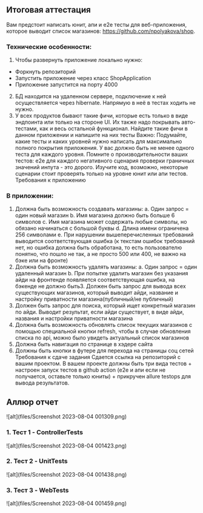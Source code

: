 ## Итоговая аттестация
Вам предстоит написать юнит, апи и е2е тесты для веб-приложения, которое выводит
список магазинов: https://github.com/npolyakova/shop.
### Технические особенности:
1. Чтобы развернуть приложение локально нужно:
- Форкнуть репозиторий
- Запустить приложение через класс ShopApplication
- Приложение запустится на порту 4000
 2. БД находится на удаленном сервере, подключение к ней осуществляется через
   hibernate. Напрямую в неё в тестах ходить не нужно.
 3. У всех продуктов бывают такие фичи, которые есть только в виде эндпоинта
   или только на стороне UI. Их также надо покрывать авто-тестами, как и весь
   остальной функционал. Найдите такие фичи в данном приложении и напишите
   на них тесты
   Важно:
   Подумайте, какие тесты и каких уровней нужно написать для максимально полного
   покрытия приложения. У вас должно быть не менее одного теста для каждого уровня.
   Помните о производительности ваших тестов: е2е для каждого негативного сценария
   проверки граничных значений инпута - это дорого. Изучите код, возможно, некоторые
   сценарии стоит проверять только на уровне юнит или апи тестов.
   Требования к приложению
### В приложении:
1. Должна быть возможность создавать магазины:
   a. Один запрос = один новый магазин
   b. Имя магазина должно быть больше 6 символов
   c. Имя магазина может содержать любые символы, но обязано начинаться
   с большой буквы
   d. Длина имени ограничена 256 символами
   e. При нарушении вышеперечисленных требований выводится
   соответствующая ошибка (к текстам ошибок требований нет, но ошибка
   должна быть обработана, то есть пользователю понятно, что пошло не
   так, а не просто 500 или 400, не важно на бэке или на фронте)
2. Должна быть возможность удалять магазины:
   a. Один запрос = один удаленный магазин
   b. При попытке удалить магазин без указания айди на фронтенде
   появляется соответствующая ошибка, на бэкенде не должно быть3. Должен быть запрос для вывода всех существующих магазинов, который
   выводит айди, название и настройку приватности магазина(публичный/не
   публичный)
4. Должен быть запрос для поиска, который ищет конкретный магазин по айди.
   Выводит результат, если айди существует, в виде айди, названия и настройки
   приватности магазина
5. Должна быть возможность обновлять список текущих магазинов с помощью
   специальной кнопки refresh, чтобы в случае обновления списка по api, можно
   было увидеть актуальный список магазинов
6. Должна быть навигация по странице в хэдере сайта
7. Должны быть кнопки в футере для перехода на страницы соц сетей
   Требования к сдаче задания
   Сдается ссылка на репозиторий с вашим проектом. В вашем проекте должны быть три
   вида тестов + настроен запуск тестов в github action (е2е и апи если не получается,
   оставьте только юниты) + прикручен allure testops для вывода результатов.

## Аллюр отчет
![alt](files/Screenshot 2023-08-04 001309.png)
### 1. Тест 1 - ControllerTests
![alt](files/Screenshot 2023-08-04 001423.png)
### 2. Тест 2 - UnitTests
![alt](files/Screenshot 2023-08-04 001438.png)
### 3. Тест 3 - WebTests
![alt](files/Screenshot 2023-08-04 001459.png)